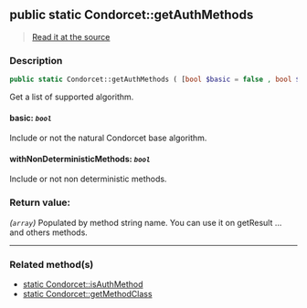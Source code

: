 ## public static Condorcet::getAuthMethods

> [Read it at the source](https://github.com/julien-boudry/Condorcet/blob/master/src/Condorcet.php#L93)

### Description    

```php
public static Condorcet::getAuthMethods ( [bool $basic = false , bool $withNonDeterministicMethods = true] ): array
```

Get a list of supported algorithm.
    

#### **basic:** *`bool`*   
Include or not the natural Condorcet base algorithm.    


#### **withNonDeterministicMethods:** *`bool`*   
Include or not non deterministic methods.    


### Return value:   

*(`array`)* Populated by method string name. You can use it on getResult ... and others methods.


---------------------------------------

### Related method(s)      

* [static Condorcet::isAuthMethod](/Docs/ApiReferences/Condorcet%20Class/public%20static%20Condorcet--isAuthMethod.md)    
* [static Condorcet::getMethodClass](/Docs/ApiReferences/Condorcet%20Class/public%20static%20Condorcet--getMethodClass.md)    
